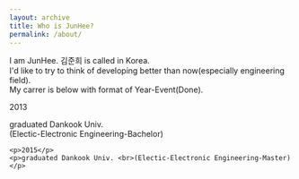 ```yaml
---
layout: archive
title: Who is JunHee?
permalink: /about/
---
```

<p>I am JunHee. 김준희 is called in Korea.<br>
I'd like to try to think of developing better than now(especially engineering field).<br>
My carrer is below with format of Year-Event(Done).</p>
<div>
    <p>2013</p>
    <p>graduated Dankook Univ. <br>(Electic-Electronic Engineering-Bachelor)</p>

    <p>2015</p>
    <p>graduated Dankook Univ. <br>(Electic-Electronic Engineering-Master)</p>
</div>
